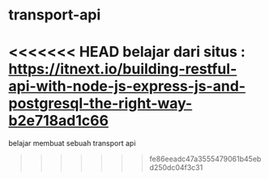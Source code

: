 # transport-api

<<<<<<< HEAD
belajar dari situs : https://itnext.io/building-restful-api-with-node-js-express-js-and-postgresql-the-right-way-b2e718ad1c66
=======
belajar membuat sebuah transport api
>>>>>>> fe86eeadc47a3555479061b45ebd250dc04f3c31
